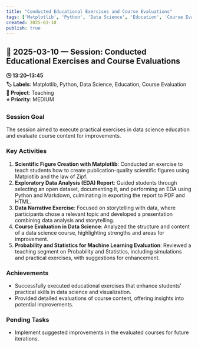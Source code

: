 ```yaml
---
title: "Conducted Educational Exercises and Course Evaluations"
tags: ['Matplotlib', 'Python', 'Data Science', 'Education', 'Course Evaluation']
created: 2025-03-10
publish: true
---
```


## 📅 2025-03-10 — Session: Conducted Educational Exercises and Course Evaluations

**🕒 13:20–13:45**  
**🏷️ Labels**: Matplotlib, Python, Data Science, Education, Course Evaluation  
**📂 Project**: Teaching  
**⭐ Priority**: MEDIUM  


### Session Goal
The session aimed to execute practical exercises in data science education and evaluate course content for improvements.

### Key Activities
1. **Scientific Figure Creation with Matplotlib**: Conducted an exercise to teach students how to create publication-quality scientific figures using Matplotlib and the law of Zipf.
2. **Exploratory Data Analysis (EDA) Report**: Guided students through selecting an open dataset, documenting it, and performing an EDA using Python and Markdown, culminating in exporting the report to PDF and HTML.
3. **Data Narrative Exercise**: Focused on storytelling with data, where participants chose a relevant topic and developed a presentation combining data analysis and storytelling.
4. **Course Evaluation in Data Science**: Analyzed the structure and content of a data science course, highlighting strengths and areas for improvement.
5. **Probability and Statistics for Machine Learning Evaluation**: Reviewed a teaching segment on Probability and Statistics, including simulations and practical exercises, with suggestions for enhancement.

### Achievements
- Successfully executed educational exercises that enhance students' practical skills in data science and visualization.
- Provided detailed evaluations of course content, offering insights into potential improvements.

### Pending Tasks
- Implement suggested improvements in the evaluated courses for future iterations.
